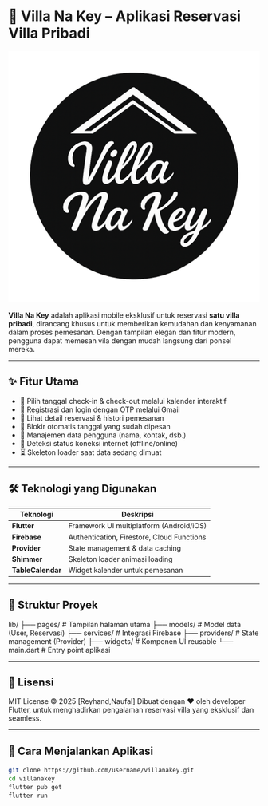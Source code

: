 # 🏡 Villa Na Key – Aplikasi Reservasi Villa Pribadi

![Villa Na Key Logo](assets/images/logoya.png) <!-- Ganti dengan path logo kamu -->

**Villa Na Key** adalah aplikasi mobile eksklusif untuk reservasi **satu villa pribadi**, dirancang khusus untuk memberikan kemudahan dan kenyamanan dalam proses pemesanan. Dengan tampilan elegan dan fitur modern, pengguna dapat memesan vila dengan mudah langsung dari ponsel mereka.

---

## ✨ Fitur Utama

- 📅 Pilih tanggal check-in & check-out melalui kalender interaktif
- 🔐 Registrasi dan login dengan OTP melalui Gmail
- 📄 Lihat detail reservasi & histori pemesanan
- 🚫 Blokir otomatis tanggal yang sudah dipesan
- 🧍 Manajemen data pengguna (nama, kontak, dsb.)
- 📶 Deteksi status koneksi internet (offline/online)
- ⏳ Skeleton loader saat data sedang dimuat

---

## 🛠️ Teknologi yang Digunakan

| Teknologi     | Deskripsi                                  |
|---------------|---------------------------------------------|
| **Flutter**   | Framework UI multiplatform (Android/iOS)    |
| **Firebase**  | Authentication, Firestore, Cloud Functions  |
| **Provider**  | State management & data caching             |
| **Shimmer**   | Skeleton loader animasi loading             |
| **TableCalendar** | Widget kalender untuk pemesanan         |

---

## 📂 Struktur Proyek

lib/
├── pages/             # Tampilan halaman utama
├── models/            # Model data (User, Reservasi)
├── services/          # Integrasi Firebase
├── providers/         # State management (Provider)
├── widgets/           # Komponen UI reusable
└── main.dart          # Entry point aplikasi

---

## 📄 Lisensi
MIT License © 2025 [Reyhand,Naufal]
Dibuat dengan ❤️ oleh developer Flutter, untuk menghadirkan pengalaman reservasi villa yang eksklusif dan seamless.

---

## 🚀 Cara Menjalankan Aplikasi

```bash
git clone https://github.com/username/villanakey.git
cd villanakey
flutter pub get
flutter run